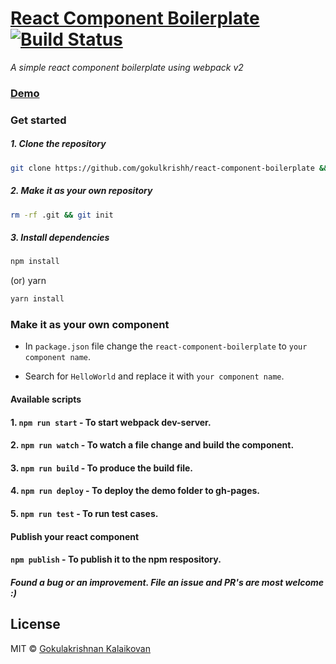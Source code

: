 # [React Component Boilerplate](https://gokulkrishh.github.io/react-component-boilerplate/) [![Build Status](https://travis-ci.org/gokulkrishh/react-component-boilerplate.svg?branch=master)](https://travis-ci.org/gokulkrishh/react-component-boilerplate)

*A simple react component boilerplate using webpack v2*

### [Demo](https://gokulkrishh.github.io/react-component-boilerplate/)

### Get started

##### 1. Clone the repository

```bash
git clone https://github.com/gokulkrishh/react-component-boilerplate && cd react-component-boilerplate
```

##### 2. Make it as your own repository

```bash 
rm -rf .git && git init
```

##### 3. Install dependencies

```bash
npm install
```

(or) yarn

```bash
yarn install
```

### Make it as your own component

- In `package.json` file change the `react-component-boilerplate` to `your component name`.

- Search for `HelloWorld` and replace it with `your component name`.

#### Available scripts

#### 1. `npm run start`  - To start webpack dev-server.

#### 2. `npm run watch`  - To watch a file change and build the component.

#### 3. `npm run build`  - To produce the build file.

#### 4. `npm run deploy` - To deploy the demo folder to gh-pages.

#### 5. `npm run test`   - To run test cases.


#### Publish your react component

#### `npm publish` 			 - To publish it to the npm respository.


##### Found a bug or an improvement. File an issue and PR's are most welcome :)

## License

MIT © [Gokulakrishnan Kalaikovan](https://github.com/gokulkrishh)
